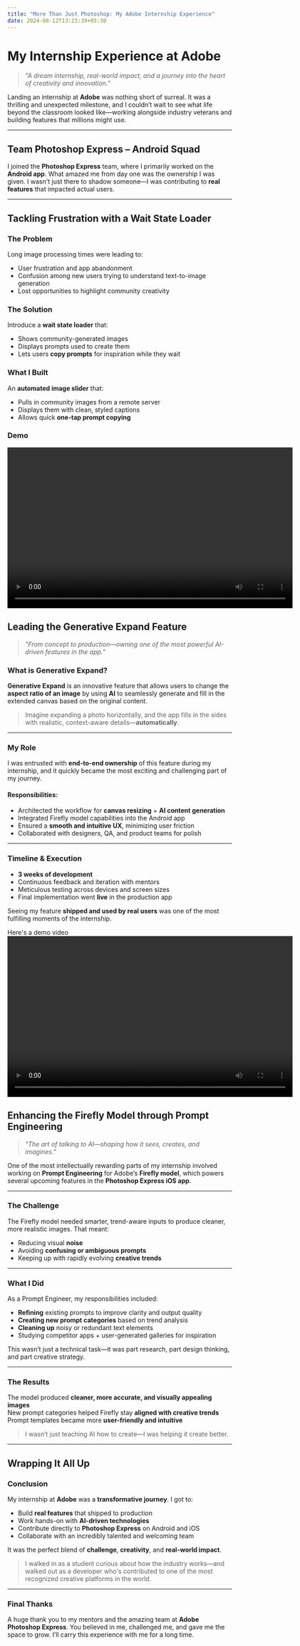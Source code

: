 ```yaml
---
title: "More Than Just Photoshop: My Adobe Internship Experience"
date: 2024-08-12T13:23:39+05:30
---
```


# My Internship Experience at Adobe

> *"A dream internship, real-world impact, and a journey into the heart of creativity and innovation."*

Landing an internship at **Adobe** was nothing short of surreal. It was a thrilling and unexpected milestone, and I couldn’t wait to see what life beyond the classroom looked like—working alongside industry veterans and building features that millions might use.

---
## Team Photoshop Express – Android Squad

I joined the **Photoshop Express** team, where I primarily worked on the **Android app**. What amazed me from day one was the ownership I was given. I wasn't just there to shadow someone—I was contributing to **real features** that impacted actual users.

---
## Tackling Frustration with a Wait State Loader
### The Problem
Long image processing times were leading to:
- User frustration and app abandonment
- Confusion among new users trying to understand text-to-image generation
- Lost opportunities to highlight community creativity

### The Solution
Introduce a **wait state loader** that:
- Shows community-generated images
- Displays prompts used to create them
- Lets users **copy prompts** for inspiration while they wait

### What I Built
An **automated image slider** that:
- Pulls in community images from a remote server  
- Displays them with clean, styled captions  
- Allows quick **one-tap prompt copying**

### Demo
<video width="640" height="360" controls>
  <source src="media/wait_state_loader.mp4" type="video/mp4">
</video>



## Leading the Generative Expand Feature

> *"From concept to production—owning one of the most powerful AI-driven features in the app."*

### What is Generative Expand?
**Generative Expand** is an innovative feature that allows users to change the **aspect ratio of an image** by using **AI** to seamlessly generate and fill in the extended canvas based on the original content.

> Imagine expanding a photo horizontally, and the app fills in the sides with realistic, context-aware details—**automatically**.

---
### My Role

I was entrusted with **end-to-end ownership** of this feature during my internship, and it quickly became the most exciting and challenging part of my journey.

#### Responsibilities:
- Architected the workflow for **canvas resizing** + **AI content generation**
- Integrated Firefly model capabilities into the Android app
- Ensured a **smooth and intuitive UX**, minimizing user friction
- Collaborated with designers, QA, and product teams for polish

---
### Timeline & Execution

- **3 weeks of development**  
- Continuous feedback and iteration with mentors  
- Meticulous testing across devices and screen sizes  
- Final implementation went **live** in the production app

Seeing my feature **shipped and used by real users** was one of the most fulfilling moments of the internship.

Here's a demo video
<video width="640" height="360" controls>
  <source src="C:\Users\akans\JhaAkansha.github.io\media\GenExpand.mp4" type="video/mp4">
</video>

## Enhancing the Firefly Model through Prompt Engineering

> *"The art of talking to AI—shaping how it sees, creates, and imagines."*

One of the most intellectually rewarding parts of my internship involved working on **Prompt Engineering** for Adobe’s **Firefly model**, which powers several upcoming features in the **Photoshop Express iOS app**.

---

### The Challenge

The Firefly model needed smarter, trend-aware inputs to produce cleaner, more realistic images. That meant:
- Reducing visual **noise**
- Avoiding **confusing or ambiguous prompts**
- Keeping up with rapidly evolving **creative trends**

---
### What I Did

As a Prompt Engineer, my responsibilities included:

- **Refining** existing prompts to improve clarity and output quality  
- **Creating new prompt categories** based on trend analysis  
- **Cleaning up** noisy or redundant text elements  
- Studying competitor apps + user-generated galleries for inspiration

This wasn’t just a technical task—it was part research, part design thinking, and part creative strategy.

---

### The Results

The model produced **cleaner, more accurate, and visually appealing images**  
New prompt categories helped Firefly stay **aligned with creative trends**  
Prompt templates became more **user-friendly and intuitive**

> I wasn’t just teaching AI how to create—I was helping it create better.

---
## Wrapping It All Up

### Conclusion

My internship at **Adobe** was a **transformative journey**. I got to:

- Build **real features** that shipped to production  
- Work hands-on with **AI-driven technologies**  
- Contribute directly to **Photoshop Express** on Android and iOS  
- Collaborate with an incredibly talented and welcoming team  

It was the perfect blend of **challenge**, **creativity**, and **real-world impact**.

> I walked in as a student curious about how the industry works—and walked out as a developer who's contributed to one of the most recognized creative platforms in the world.

---

### Final Thanks

A huge thank you to my mentors and the amazing team at **Adobe Photoshop Express**. You believed in me, challenged me, and gave me the space to grow. I’ll carry this experience with me for a long time.
